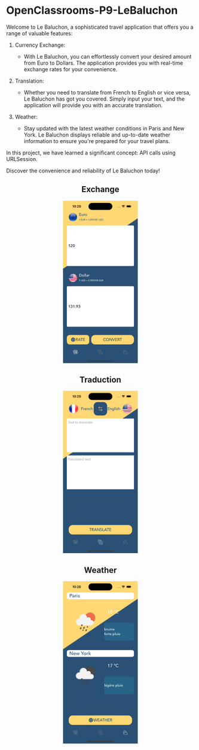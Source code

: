 # OpenClassrooms-P9-LeBaluchon

Welcome to Le Baluchon, a sophisticated travel application that offers you a range of valuable features:

1. Currency Exchange:
   - With Le Baluchon, you can effortlessly convert your desired amount from Euro to Dollars. The application provides you with real-time exchange rates for your convenience.

2. Translation:
   - Whether you need to translate from French to English or vice versa, Le Baluchon has got you covered. Simply input your text, and the application will provide you with an accurate translation.

3. Weather:
   - Stay updated with the latest weather conditions in Paris and New York. Le Baluchon displays reliable and up-to-date weather information to ensure you're prepared for your travel plans.

In this project, we have learned a significant concept: API calls using URLSession.

Discover the convenience and reliability of Le Baluchon today!

<div align="center">
  <h2> Exchange </h2>
  <img src="https://github.com/MickaeliOS/OpenClassrooms-P9-LeBaluchon/blob/master/Divers/Exchange.png" width="200">
</div>

<div align="center">
    <h2> Traduction </h2>
  <img src="https://github.com/MickaeliOS/OpenClassrooms-P9-LeBaluchon/blob/master/Divers/Traduction.png" width="200">
</div>

<div align="center">
    <h2> Weather </h2>
  <img src="https://github.com/MickaeliOS/OpenClassrooms-P9-LeBaluchon/blob/master/Divers/Weather.png" width="200">
</div>
